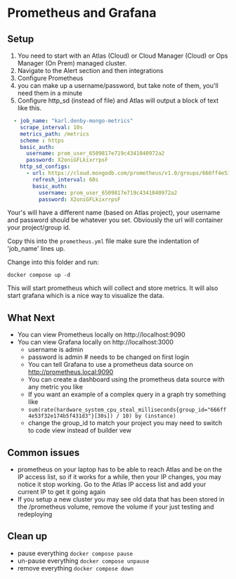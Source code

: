 # Prometheus and Grafana

## Setup

1. You need to start with an Atlas (Cloud) or Cloud Manager (Cloud) or Ops Manager (On Prem) managed cluster.
1. Navigate to the Alert section and then integrations
1. Configure Prometheus
1. you can make up a username/password, but take note of them, you'll need them in a minute
1. Configure http_sd (instead of file) and Atlas will output a block of text like this.

```yaml
  - job_name: "karl.denby-mongo-metrics"
    scrape_interval: 10s
    metrics_path: /metrics
    scheme : https
    basic_auth:
      username: prom_user_6509817e719c4341040972a2
      password: X2oniGFLkixrrpsF
    http_sd_configs:
      - url: https://cloud.mongodb.com/prometheus/v1.0/groups/666ff4e53f32e174b5f431d3/discovery
        refresh_interval: 60s
        basic_auth:
          username: prom_user_6509817e719c4341040972a2
          password: X2oniGFLkixrrpsF
```

Your's will have a different name (based on Atlas project), your username and password should be whatever you set. Obviously the url will container your project/group id.

Copy this into the `prometheus.yml` file make sure the indentation of 'job_name' lines up.

Change into this folder and run:

```console
docker compose up -d
```

This will start prometheus which will collect and store metrics. It will also start grafana which is a nice way to visualize the data.

## What Next

- You can view Prometheus locally on http://localhost:9090
- You can view Grafana locally on http://localhost:3000
  - username is admin
  - password is admin # needs to be changed on first login
  - You can tell Grafana to use a prometheus data source on http://prometheus.local:9090
  - You can create a dashboard using the prometheus data source with any metric you like
  - If you want an example of a complex query in a graph try something like
  - `sum(rate(hardware_system_cpu_steal_milliseconds{group_id="666ff4e53f32e174b5f431d3"}[30s]) / 10) by (instance)`
  - change the group_id to match your project you may need to switch to code view instead of builder vew 

## Common issues

- prometheus on your laptop has to be able to reach Atlas and be on the IP access list, so if it works for a while, then your IP changes, you may notice it stop working. Go to the Atlas IP access list and add your current IP to get it going again
- If you setup a new cluster you may see old data that has been stored in the /prometheus volume, remove the volume if your just testing and redeploying

## Clean up
- pause everything `docker compose pause`
- un-pause everything `docker compose unpause`
- remove everything `docker compose down`

